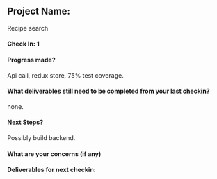 ## Project Name:
Recipe search

#### Check In: 1

#### Progress made?
Api call, redux store, 75% test coverage.

#### What deliverables still need to be completed from your last checkin?
none.

#### Next Steps?
Possibly build backend.

#### What are your concerns (if any)

#### Deliverables for next checkin:
